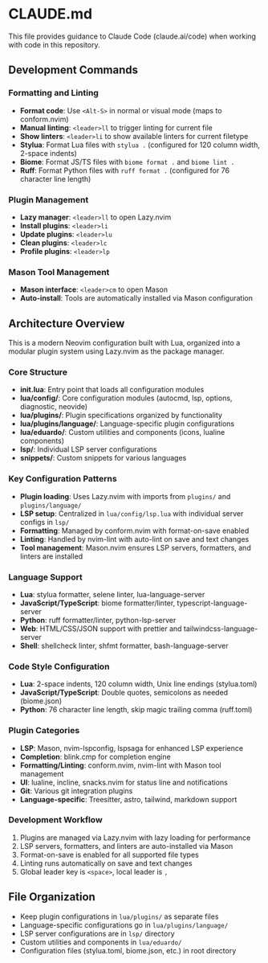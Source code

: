 # CLAUDE.md

This file provides guidance to Claude Code (claude.ai/code) when working with code in this repository.

## Development Commands

### Formatting and Linting
- **Format code**: Use `<Alt-S>` in normal or visual mode (maps to conform.nvim)
- **Manual linting**: `<leader>ll` to trigger linting for current file
- **Show linters**: `<leader>li` to show available linters for current filetype
- **Stylua**: Format Lua files with `stylua .` (configured for 120 column width, 2-space indents)
- **Biome**: Format JS/TS files with `biome format .` and `biome lint .`
- **Ruff**: Format Python files with `ruff format .` (configured for 76 character line length)

### Plugin Management
- **Lazy manager**: `<leader>ll` to open Lazy.nvim
- **Install plugins**: `<leader>li` 
- **Update plugins**: `<leader>lu`
- **Clean plugins**: `<leader>lc`
- **Profile plugins**: `<leader>lp`

### Mason Tool Management
- **Mason interface**: `<leader>cm` to open Mason
- **Auto-install**: Tools are automatically installed via Mason configuration

## Architecture Overview

This is a modern Neovim configuration built with Lua, organized into a modular plugin system using Lazy.nvim as the package manager.

### Core Structure
- **init.lua**: Entry point that loads all configuration modules
- **lua/config/**: Core configuration modules (autocmd, lsp, options, diagnostic, neovide)
- **lua/plugins/**: Plugin specifications organized by functionality
- **lua/plugins/language/**: Language-specific plugin configurations
- **lua/eduardo/**: Custom utilities and components (icons, lualine components)
- **lsp/**: Individual LSP server configurations
- **snippets/**: Custom snippets for various languages

### Key Configuration Patterns
- **Plugin loading**: Uses Lazy.nvim with imports from `plugins/` and `plugins/language/`
- **LSP setup**: Centralized in `lua/config/lsp.lua` with individual server configs in `lsp/`
- **Formatting**: Managed by conform.nvim with format-on-save enabled
- **Linting**: Handled by nvim-lint with auto-lint on save and text changes
- **Tool management**: Mason.nvim ensures LSP servers, formatters, and linters are installed

### Language Support
- **Lua**: stylua formatter, selene linter, lua-language-server
- **JavaScript/TypeScript**: biome formatter/linter, typescript-language-server
- **Python**: ruff formatter/linter, python-lsp-server
- **Web**: HTML/CSS/JSON support with prettier and tailwindcss-language-server
- **Shell**: shellcheck linter, shfmt formatter, bash-language-server

### Code Style Configuration
- **Lua**: 2-space indents, 120 column width, Unix line endings (stylua.toml)
- **JavaScript/TypeScript**: Double quotes, semicolons as needed (biome.json)
- **Python**: 76 character line length, skip magic trailing comma (ruff.toml)

### Plugin Categories
- **LSP**: Mason, nvim-lspconfig, lspsaga for enhanced LSP experience
- **Completion**: blink.cmp for completion engine
- **Formatting/Linting**: conform.nvim, nvim-lint with Mason tool management
- **UI**: lualine, incline, snacks.nvim for status line and notifications
- **Git**: Various git integration plugins
- **Language-specific**: Treesitter, astro, tailwind, markdown support

### Development Workflow
1. Plugins are managed via Lazy.nvim with lazy loading for performance
2. LSP servers, formatters, and linters are auto-installed via Mason
3. Format-on-save is enabled for all supported file types
4. Linting runs automatically on save and text changes
5. Global leader key is `<space>`, local leader is `,`

## File Organization
- Keep plugin configurations in `lua/plugins/` as separate files
- Language-specific configurations go in `lua/plugins/language/`
- LSP server configurations are in `lsp/` directory
- Custom utilities and components in `lua/eduardo/`
- Configuration files (stylua.toml, biome.json, etc.) in root directory